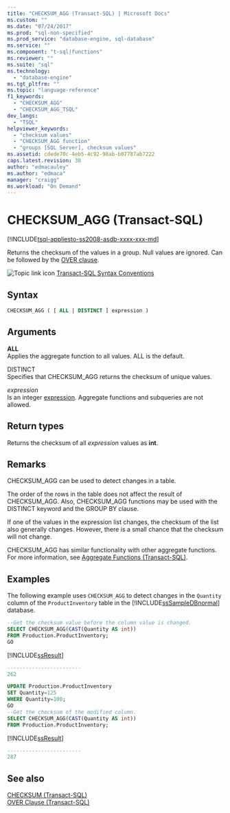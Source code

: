 ```yaml
---
title: "CHECKSUM_AGG (Transact-SQL) | Microsoft Docs"
ms.custom: ""
ms.date: "07/24/2017"
ms.prod: "sql-non-specified"
ms.prod_service: "database-engine, sql-database"
ms.service: ""
ms.component: "t-sql|functions"
ms.reviewer: ""
ms.suite: "sql"
ms.technology: 
  - "database-engine"
ms.tgt_pltfrm: ""
ms.topic: "language-reference"
f1_keywords: 
  - "CHECKSUM_AGG"
  - "CHECKSUM_AGG_TSQL"
dev_langs: 
  - "TSQL"
helpviewer_keywords: 
  - "checksum values"
  - "CHECKSUM_AGG function"
  - "groups [SQL Server], checksum values"
ms.assetid: cdede70c-4eb5-4c92-98ab-b07787ab7222
caps.latest.revision: 38
author: "edmacauley"
ms.author: "edmaca"
manager: "craigg"
ms.workload: "On Demand"
---
```

# CHECKSUM_AGG (Transact-SQL)
[!INCLUDE[tsql-appliesto-ss2008-asdb-xxxx-xxx-md](../../includes/tsql-appliesto-ss2008-asdb-xxxx-xxx-md.md)]

Returns the checksum of the values in a group. Null values are ignored. Can be followed by the [OVER clause](../../t-sql/queries/select-over-clause-transact-sql.md).
  
![Topic link icon](../../database-engine/configure-windows/media/topic-link.gif "Topic link icon") [Transact-SQL Syntax Conventions](../../t-sql/language-elements/transact-sql-syntax-conventions-transact-sql.md)
  
## Syntax  
  
```sql
CHECKSUM_AGG ( [ ALL | DISTINCT ] expression )  
```  
  
## Arguments  
**ALL**  
Applies the aggregate function to all values. ALL is the default.
  
DISTINCT  
Specifies that CHECKSUM_AGG returns the checksum of unique values.
  
*expression*  
Is an integer [expression](../../t-sql/language-elements/expressions-transact-sql.md). Aggregate functions and subqueries are not allowed.
  
## Return types
Returns the checksum of all *expression* values as **int**.
  
## Remarks  
CHECKSUM_AGG can be used to detect changes in a table.
  
The order of the rows in the table does not affect the result of CHECKSUM_AGG. Also, CHECKSUM_AGG functions may be used with the DISTINCT keyword and the GROUP BY clause.
  
If one of the values in the expression list changes, the checksum of the list also generally changes. However, there is a small chance that the checksum will not change.
  
CHECKSUM_AGG has similar functionality with other aggregate functions. For more information, see [Aggregate Functions &#40;Transact-SQL&#41;](../../t-sql/functions/aggregate-functions-transact-sql.md).
  
## Examples  
The following example uses `CHECKSUM_AGG` to detect changes in the `Quantity` column of the `ProductInventory` table in the [!INCLUDE[ssSampleDBnormal](../../includes/sssampledbnormal-md.md)] database.
  
```sql
--Get the checksum value before the column value is changed.  
SELECT CHECKSUM_AGG(CAST(Quantity AS int))  
FROM Production.ProductInventory;  
GO  
```  
  
[!INCLUDE[ssResult](../../includes/ssresult-md.md)]
  
```sql
------------------------  
262  
```  
  
```sql
UPDATE Production.ProductInventory   
SET Quantity=125  
WHERE Quantity=100;  
GO  
--Get the checksum of the modified column.  
SELECT CHECKSUM_AGG(CAST(Quantity AS int))  
FROM Production.ProductInventory;  
```  
  
[!INCLUDE[ssResult](../../includes/ssresult-md.md)]
  
```sql
------------------------  
287  
```  
  
## See also
[CHECKSUM &#40;Transact-SQL&#41;](../../t-sql/functions/checksum-transact-sql.md)  
[OVER Clause &#40;Transact-SQL&#41;](../../t-sql/queries/select-over-clause-transact-sql.md)
  
  
